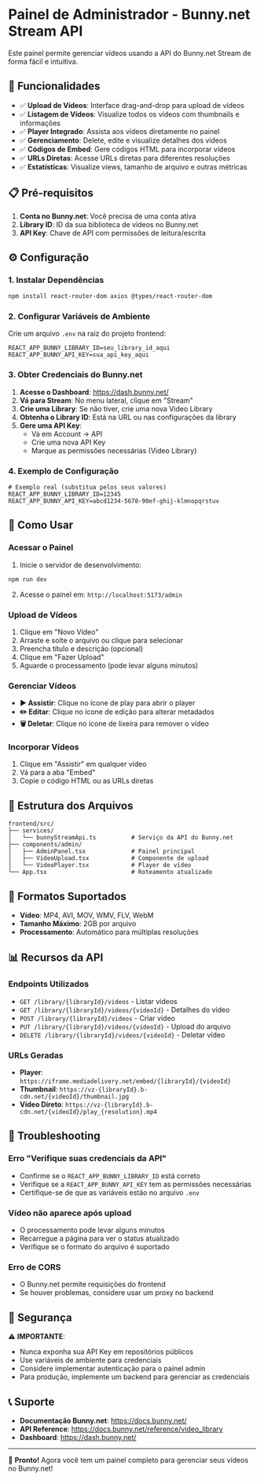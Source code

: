 # Painel de Administrador - Bunny.net Stream API

Este painel permite gerenciar vídeos usando a API do Bunny.net Stream de forma fácil e intuitiva.

## 🚀 Funcionalidades

- ✅ **Upload de Vídeos**: Interface drag-and-drop para upload de vídeos
- ✅ **Listagem de Vídeos**: Visualize todos os vídeos com thumbnails e informações
- ✅ **Player Integrado**: Assista aos vídeos diretamente no painel
- ✅ **Gerenciamento**: Delete, edite e visualize detalhes dos vídeos
- ✅ **Códigos de Embed**: Gere códigos HTML para incorporar vídeos
- ✅ **URLs Diretas**: Acesse URLs diretas para diferentes resoluções
- ✅ **Estatísticas**: Visualize views, tamanho de arquivo e outras métricas

## 📋 Pré-requisitos

1. **Conta no Bunny.net**: Você precisa de uma conta ativa
2. **Library ID**: ID da sua biblioteca de vídeos no Bunny.net
3. **API Key**: Chave de API com permissões de leitura/escrita

## ⚙️ Configuração

### 1. Instalar Dependências

```bash
npm install react-router-dom axios @types/react-router-dom
```

### 2. Configurar Variáveis de Ambiente

Crie um arquivo `.env` na raiz do projeto frontend:

```env
REACT_APP_BUNNY_LIBRARY_ID=seu_library_id_aqui
REACT_APP_BUNNY_API_KEY=sua_api_key_aqui
```

### 3. Obter Credenciais do Bunny.net

1. **Acesse o Dashboard**: https://dash.bunny.net/
2. **Vá para Stream**: No menu lateral, clique em "Stream"
3. **Crie uma Library**: Se não tiver, crie uma nova Video Library
4. **Obtenha o Library ID**: Está na URL ou nas configurações da library
5. **Gere uma API Key**: 
   - Vá em Account → API
   - Crie uma nova API Key
   - Marque as permissões necessárias (Video Library)

### 4. Exemplo de Configuração

```env
# Exemplo real (substitua pelos seus valores)
REACT_APP_BUNNY_LIBRARY_ID=12345
REACT_APP_BUNNY_API_KEY=abcd1234-5678-90ef-ghij-klmnopqrstuv
```

## 🎯 Como Usar

### Acessar o Painel

1. Inicie o servidor de desenvolvimento:
```bash
npm run dev
```

2. Acesse o painel em: `http://localhost:5173/admin`

### Upload de Vídeos

1. Clique em "Novo Vídeo"
2. Arraste e solte o arquivo ou clique para selecionar
3. Preencha título e descrição (opcional)
4. Clique em "Fazer Upload"
5. Aguarde o processamento (pode levar alguns minutos)

### Gerenciar Vídeos

- **▶️ Assistir**: Clique no ícone de play para abrir o player
- **✏️ Editar**: Clique no ícone de edição para alterar metadados
- **🗑️ Deletar**: Clique no ícone de lixeira para remover o vídeo

### Incorporar Vídeos

1. Clique em "Assistir" em qualquer vídeo
2. Vá para a aba "Embed"
3. Copie o código HTML ou as URLs diretas

## 📁 Estrutura dos Arquivos

```
frontend/src/
├── services/
│   └── bunnyStreamApi.ts          # Serviço da API do Bunny.net
├── components/admin/
│   ├── AdminPanel.tsx             # Painel principal
│   ├── VideoUpload.tsx            # Componente de upload
│   └── VideoPlayer.tsx            # Player de vídeo
└── App.tsx                        # Roteamento atualizado
```

## 🔧 Formatos Suportados

- **Vídeo**: MP4, AVI, MOV, WMV, FLV, WebM
- **Tamanho Máximo**: 2GB por arquivo
- **Processamento**: Automático para múltiplas resoluções

## 📊 Recursos da API

### Endpoints Utilizados

- `GET /library/{libraryId}/videos` - Listar vídeos
- `GET /library/{libraryId}/videos/{videoId}` - Detalhes do vídeo
- `POST /library/{libraryId}/videos` - Criar vídeo
- `PUT /library/{libraryId}/videos/{videoId}` - Upload do arquivo
- `DELETE /library/{libraryId}/videos/{videoId}` - Deletar vídeo

### URLs Geradas

- **Player**: `https://iframe.mediadelivery.net/embed/{libraryId}/{videoId}`
- **Thumbnail**: `https://vz-{libraryId}.b-cdn.net/{videoId}/thumbnail.jpg`
- **Vídeo Direto**: `https://vz-{libraryId}.b-cdn.net/{videoId}/play_{resolution}.mp4`

## 🚨 Troubleshooting

### Erro "Verifique suas credenciais da API"
- Confirme se o `REACT_APP_BUNNY_LIBRARY_ID` está correto
- Verifique se a `REACT_APP_BUNNY_API_KEY` tem as permissões necessárias
- Certifique-se de que as variáveis estão no arquivo `.env`

### Vídeo não aparece após upload
- O processamento pode levar alguns minutos
- Recarregue a página para ver o status atualizado
- Verifique se o formato do arquivo é suportado

### Erro de CORS
- O Bunny.net permite requisições do frontend
- Se houver problemas, considere usar um proxy no backend

## 🔐 Segurança

⚠️ **IMPORTANTE**: 
- Nunca exponha sua API Key em repositórios públicos
- Use variáveis de ambiente para credenciais
- Considere implementar autenticação para o painel admin
- Para produção, implemente um backend para gerenciar as credenciais

## 📞 Suporte

- **Documentação Bunny.net**: https://docs.bunny.net/
- **API Reference**: https://docs.bunny.net/reference/video_library
- **Dashboard**: https://dash.bunny.net/

---

🎉 **Pronto!** Agora você tem um painel completo para gerenciar seus vídeos no Bunny.net!
